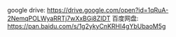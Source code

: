 google drive: https://drive.google.com/open?id=1qRuA-2NemqPOLWyaRRTj7wXxBGi8ZIDT
百度网盘: https://pan.baidu.com/s/1g2ykyCnKRHI4gYbUbaoM5g